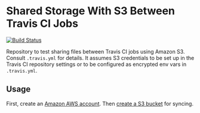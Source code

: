 # Shared Storage With S3 Between Travis CI Jobs

[![Build Status](https://travis-ci.org/kr15h/travis-shared-storage-with-s3.svg?branch=master)](https://travis-ci.org/kr15h/travis-shared-storage-with-s3)

Repository to test sharing files between Travis CI jobs using Amazon S3. Consult `.travis.yml` for details. It assumes S3 credentials to be set up in the Travis CI repository settings or to be configured as encrypted env vars in `.travis.yml`.

## Usage

First, create an [Amazon AWS account](https://aws.amazon.com/free). Then [create a S3 bucket](https://aws.amazon.com/getting-started/tutorials/backup-files-to-amazon-s3/) for syncing. 
